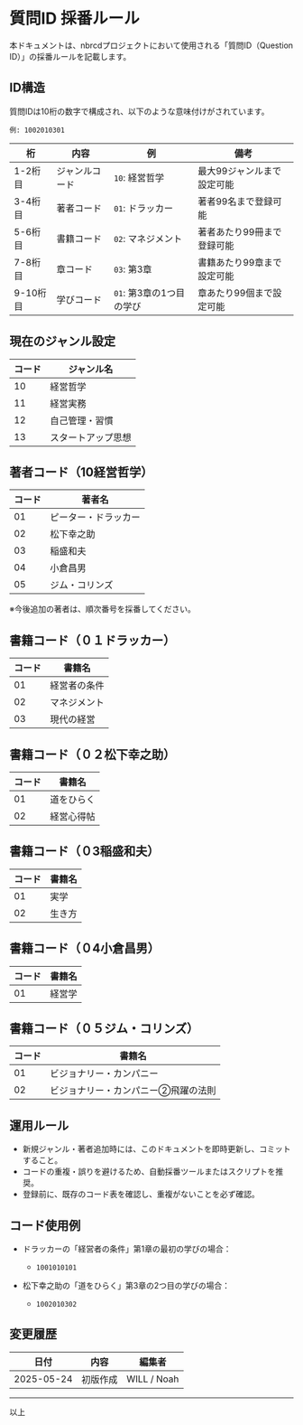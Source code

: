 # 質問ID 採番ルール

本ドキュメントは、nbrcdプロジェクトにおいて使用される「質問ID（Question ID）」の採番ルールを記載します。

## ID構造

質問IDは10桁の数字で構成され、以下のような意味付けがされています。

```
例: 1002010301
```

| 桁      | 内容      | 例                | 備考             |
| ------ | ------- | ---------------- | -------------- |
| 1-2桁目  | ジャンルコード | `10`: 経営哲学       | 最大99ジャンルまで設定可能 |
| 3-4桁目  | 著者コード   | `01`: ドラッカー      | 著者99名まで登録可能    |
| 5-6桁目  | 書籍コード   | `02`: マネジメント      | 著者あたり99冊まで登録可能 |
| 7-8桁目  | 章コード    | `03`: 第3章        | 書籍あたり99章まで設定可能 |
| 9-10桁目 | 学びコード   | `01`: 第3章の1つ目の学び | 章あたり99個まで設定可能  |

## 現在のジャンル設定

| コード | ジャンル名     |
| --- | --------- |
| 10  | 経営哲学      |
| 11  | 経営実務      |
| 12  | 自己管理・習慣   |
| 13  | スタートアップ思想 |

## 著者コード（10経営哲学）

| コード | 著者名        |
| --- | ---------- |
| 01  | ピーター・ドラッカー |
| 02  | 松下幸之助      |
| 03  | 稲盛和夫       |
| 04  | 小倉昌男       |
| 05  | ジム・コリンズ       |


※今後追加の著者は、順次番号を採番してください。

## 書籍コード（０１ドラッカー）

| コード | 書籍名    |
| --- | ------ |
| 01  | 経営者の条件 |
| 02  | マネジメント |
| 03  | 現代の経営 |

## 書籍コード（０２松下幸之助）

| コード | 書籍名    |
| --- | ------ |
| 01  | 道をひらく |
| 02  | 経営心得帖 |


## 書籍コード（０3稲盛和夫）

| コード | 書籍名    |
| --- | ------ |
| 01  | 実学 |
| 02  | 生き方 |

## 書籍コード（０4小倉昌男）

| コード | 書籍名    |
| --- | ------ |
| 01  | 経営学 |

## 書籍コード（０５ジム・コリンズ）

| コード | 書籍名    |
| --- | ------ |
| 01  | ビジョナリー・カンパニー |
| 02  | ビジョナリー・カンパニー②飛躍の法則 |


## 運用ルール

* 新規ジャンル・著者追加時には、このドキュメントを即時更新し、コミットすること。
* コードの重複・誤りを避けるため、自動採番ツールまたはスクリプトを推奨。
* 登録前に、既存のコード表を確認し、重複がないことを必ず確認。

## コード使用例

* ドラッカーの「経営者の条件」第1章の最初の学びの場合：

  * `1001010101`

* 松下幸之助の「道をひらく」第3章の2つ目の学びの場合：

  * `1002010302`

## 変更履歴

| 日付         | 内容           | 編集者         |
| ---------- | ------------ | ----------- |
| 2025-05-24 | 初版作成         | WILL / Noah |

---

以上

